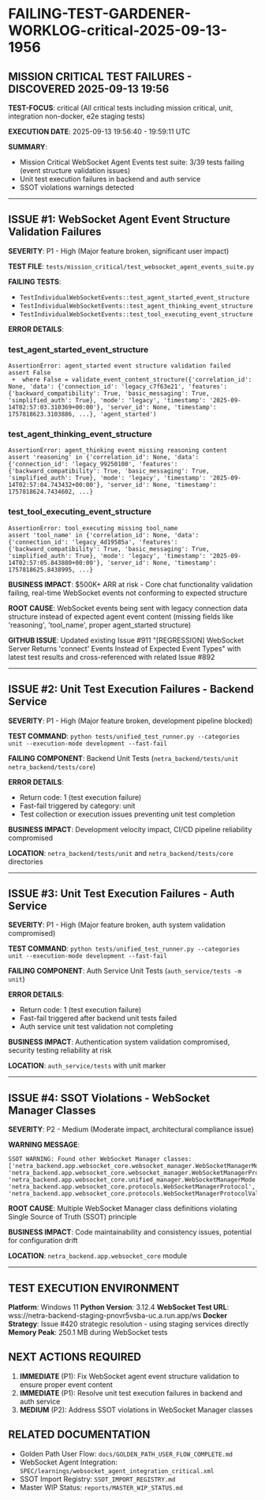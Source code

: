# FAILING-TEST-GARDENER-WORKLOG-critical-2025-09-13-1956

## MISSION CRITICAL TEST FAILURES - DISCOVERED 2025-09-13 19:56

**TEST-FOCUS**: critical (All critical tests including mission critical, unit, integration non-docker, e2e staging tests)

**EXECUTION DATE**: 2025-09-13 19:56:40 - 19:59:11 UTC

**SUMMARY**:
- Mission Critical WebSocket Agent Events test suite: 3/39 tests failing (event structure validation issues)
- Unit test execution failures in backend and auth service
- SSOT violations warnings detected

---

## ISSUE #1: WebSocket Agent Event Structure Validation Failures

**SEVERITY**: P1 - High (Major feature broken, significant user impact)

**TEST FILE**: `tests/mission_critical/test_websocket_agent_events_suite.py`

**FAILING TESTS**:
- `TestIndividualWebSocketEvents::test_agent_started_event_structure`
- `TestIndividualWebSocketEvents::test_agent_thinking_event_structure`
- `TestIndividualWebSocketEvents::test_tool_executing_event_structure`

**ERROR DETAILS**:

### test_agent_started_event_structure
```
AssertionError: agent_started event structure validation failed
assert False
 +  where False = validate_event_content_structure({'correlation_id': None, 'data': {'connection_id': 'legacy_c7f63e21', 'features': {'backward_compatibility': True, 'basic_messaging': True, 'simplified_auth': True}, 'mode': 'legacy', 'timestamp': '2025-09-14T02:57:03.310369+00:00'}, 'server_id': None, 'timestamp': 1757818623.3103886, ...}, 'agent_started')
```

### test_agent_thinking_event_structure
```
AssertionError: agent_thinking event missing reasoning content
assert 'reasoning' in {'correlation_id': None, 'data': {'connection_id': 'legacy_99250100', 'features': {'backward_compatibility': True, 'basic_messaging': True, 'simplified_auth': True}, 'mode': 'legacy', 'timestamp': '2025-09-14T02:57:04.743432+00:00'}, 'server_id': None, 'timestamp': 1757818624.7434602, ...}
```

### test_tool_executing_event_structure
```
AssertionError: tool_executing missing tool_name
assert 'tool_name' in {'correlation_id': None, 'data': {'connection_id': 'legacy_4d19585a', 'features': {'backward_compatibility': True, 'basic_messaging': True, 'simplified_auth': True}, 'mode': 'legacy', 'timestamp': '2025-09-14T02:57:05.843880+00:00'}, 'server_id': None, 'timestamp': 1757818625.8438995, ...}
```

**BUSINESS IMPACT**: $500K+ ARR at risk - Core chat functionality validation failing, real-time WebSocket events not conforming to expected structure

**ROOT CAUSE**: WebSocket events being sent with legacy connection data structure instead of expected agent event content (missing fields like 'reasoning', 'tool_name', proper agent_started structure)

**GITHUB ISSUE**: Updated existing Issue #911 "[REGRESSION] WebSocket Server Returns 'connect' Events Instead of Expected Event Types" with latest test results and cross-referenced with related Issue #892

---

## ISSUE #2: Unit Test Execution Failures - Backend Service

**SEVERITY**: P1 - High (Major feature broken, development pipeline blocked)

**TEST COMMAND**: `python tests/unified_test_runner.py --categories unit --execution-mode development --fast-fail`

**FAILING COMPONENT**: Backend Unit Tests (`netra_backend/tests/unit netra_backend/tests/core`)

**ERROR DETAILS**:
- Return code: 1 (test execution failure)
- Fast-fail triggered by category: unit
- Test collection or execution issues preventing unit test completion

**BUSINESS IMPACT**: Development velocity impact, CI/CD pipeline reliability compromised

**LOCATION**: `netra_backend/tests/unit` and `netra_backend/tests/core` directories

---

## ISSUE #3: Unit Test Execution Failures - Auth Service

**SEVERITY**: P1 - High (Major feature broken, auth system validation compromised)

**TEST COMMAND**: `python tests/unified_test_runner.py --categories unit --execution-mode development --fast-fail`

**FAILING COMPONENT**: Auth Service Unit Tests (`auth_service/tests -m unit`)

**ERROR DETAILS**:
- Return code: 1 (test execution failure)
- Fast-fail triggered after backend unit tests failed
- Auth service unit test validation not completing

**BUSINESS IMPACT**: Authentication system validation compromised, security testing reliability at risk

**LOCATION**: `auth_service/tests` with unit marker

---

## ISSUE #4: SSOT Violations - WebSocket Manager Classes

**SEVERITY**: P2 - Medium (Moderate impact, architectural compliance issue)

**WARNING MESSAGE**:
```
SSOT WARNING: Found other WebSocket Manager classes: ['netra_backend.app.websocket_core.websocket_manager.WebSocketManagerMode', 'netra_backend.app.websocket_core.websocket_manager.WebSocketManagerProtocol', 'netra_backend.app.websocket_core.unified_manager.WebSocketManagerMode', 'netra_backend.app.websocket_core.protocols.WebSocketManagerProtocol', 'netra_backend.app.websocket_core.protocols.WebSocketManagerProtocolValidator']
```

**ROOT CAUSE**: Multiple WebSocket Manager class definitions violating Single Source of Truth (SSOT) principle

**BUSINESS IMPACT**: Code maintainability and consistency issues, potential for configuration drift

**LOCATION**: `netra_backend.app.websocket_core` module

---

## TEST EXECUTION ENVIRONMENT

**Platform**: Windows 11
**Python Version**: 3.12.4
**WebSocket Test URL**: wss://netra-backend-staging-pnovr5vsba-uc.a.run.app/ws
**Docker Strategy**: Issue #420 strategic resolution - using staging services directly
**Memory Peak**: 250.1 MB during WebSocket tests

## NEXT ACTIONS REQUIRED

1. **IMMEDIATE** (P1): Fix WebSocket agent event structure validation to ensure proper event content
2. **IMMEDIATE** (P1): Resolve unit test execution failures in backend and auth service
3. **MEDIUM** (P2): Address SSOT violations in WebSocket Manager classes

## RELATED DOCUMENTATION

- Golden Path User Flow: `docs/GOLDEN_PATH_USER_FLOW_COMPLETE.md`
- WebSocket Agent Integration: `SPEC/learnings/websocket_agent_integration_critical.xml`
- SSOT Import Registry: `SSOT_IMPORT_REGISTRY.md`
- Master WIP Status: `reports/MASTER_WIP_STATUS.md`